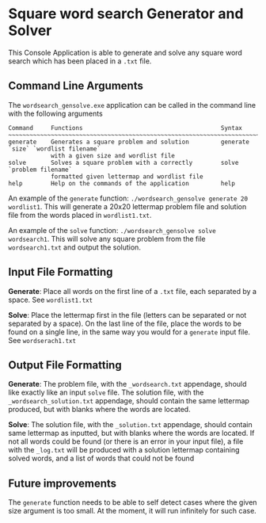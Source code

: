 # Square word search Generator and Solver

This Console Application is able to generate and solve any square word search which has been placed in a `.txt` file.

## Command Line Arguments

The `wordsearch_gensolve.exe` application can be called in the command line with the following arguments

    Command     Functions                                       Syntax 
    ~~~~~~~~~~~~~~~~~~~~~~~~~~~~~~~~~~~~~~~~~~~~~~~~~~~~~~~~~~~~~~~~~~~~~~~~~
    generate    Generates a square problem and solution         generate `size` `wordlist filename`
                with a given size and wordlist file
    solve       Solves a square problem with a correctly        solve `problem filename`
                formatted given lettermap and wordlist file
    help        Help on the commands of the application         help

An example of the `generate` function: `./wordsearch_gensolve generate 20 wordlist1`. This will generate a 20x20 lettermap problem file and solution file from the words placed in `wordlist1.txt`.

An example of the `solve` function: `./wordsearch_gensolve solve wordsearch1`. This will solve any square problem from the file `wordsearch1.txt` and output the solution.

## Input File Formatting

**Generate**: Place all words on the first line of a `.txt` file, each separated by a space. See `wordlist1.txt`

**Solve**: Place the lettermap first in the file (letters can be separated or not separated by a space). On the last line of the file, place the words to be found on a single line, in the same way you would for a `generate` input file. See `wordserach1.txt`

## Output File Formatting

**Generate**: The problem file, with the `_wordsearch.txt` appendage, should like exactly like an input `solve` file. The solution file, with the `_wordsearch_solution.txt` appendage, should contain the same lettermap produced, but with blanks where the words are located.

**Solve**: The solution file, with the `_solution.txt` appendage, should contain same lettermap as inputted, but with blanks where the words are located. If not all words could be found (or there is an error in your input file), a file with the `_log.txt` will be produced with a solution lettermap containing solved words, and a list of words that could not be found

## Future improvements

The `generate` function needs to be able to self detect cases where the given size argument is too small. At the moment, it will run infinitely for such case.